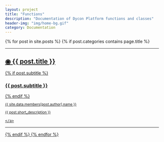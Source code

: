 ```yaml
---
layout: project
title: "Functions"
description: "Documentation of Dycon Platform functions and classes"
header-img: "img/home-bg.gif"
category: Documentation
---
```

{% for post in site.posts %}
{% if post.categories contains page.title %}
<hr>
<div class="post-preview">
    <a href="{{ post.url | prepend: site.baseurl }}">
        <h2 class="post-title"> &#9673; {{ post.title }}
        </h2>
        {% if post.subtitle %}
        <h3 class="post-subtitle">
            {{ post.subtitle }}
        </h3>
        {% endif %}
        <small>
        <p>{{ site.data.members[post.author].name }}</p>
        {{ post.short_description }}
        </small>

    </a>
</div>
<hr>
{% endif %}
{% endfor %}
